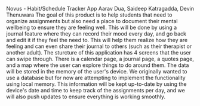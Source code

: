 Novus - Habit/Schedule Tracker App
Aarav Dua, Saideep Katragadda, Devin Thenuwara
The goal of this product is to help students that need to organize assignments but also need a place to document their mental wellbeing to ensure they are feeling well. This will be done by using a journal feature where they can record their mood every day, and go back and edit it if they feel the need to. This will help them realize how they are feeling and can even share their journal to others (such as their therapist or another adult). 
The sturcture of this application has 4 screens that the user can swipe through. There is a calendar page, a journal page, a quotes page, and a map where the user can explore things to do around them. The data will be stored in the memory of the user's device. We originally wanted to use a database but for now are attempting to implement the functionality using local memory. This information will be kept up-to-date by using the device's date and time to keep track of the assignments per day, and we will also push updates to ensure everything is working smoothly. 
